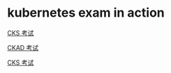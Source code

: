 # kubernetes exam in action

[CKS 考试](cka-kao-shi/)

[CKAD 考试](ckad-kao-shi/)

[CKS 考试](cks-kao-shi/)
